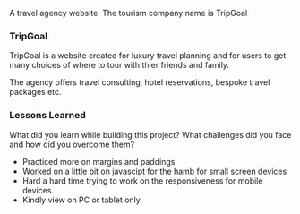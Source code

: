 A travel agency website. The tourism company name is TripGoal
### TripGoal

TripGoal is a website created for luxury travel planning and for users to get many choices of where to tour with thier friends and family.

The agency offers travel consulting, hotel reservations, bespoke travel packages etc.


### Lessons Learned

What did you learn while building this project? What challenges did you face and how did you overcome them?

- Practiced more on margins and paddings
- Worked on a little bit on javascipt for the hamb for small screen devices
- Hard a hard time trying to work on the responsiveness for mobile devices.
- Kindly view on PC or tablet only.

